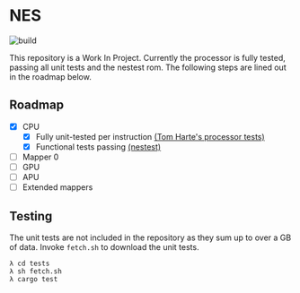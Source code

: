 # NES


![build](https://github.com/ericwoude/nes/actions/workflows/ci.yaml/badge.svg)

This repository is a Work In Project. Currently the processor is fully tested, passing all unit tests and the nestest rom. The following steps are lined out in the roadmap below.

## Roadmap
- [x] CPU
  - [x] Fully unit-tested per instruction [(Tom Harte's processor tests)](https://github.com/TomHarte/ProcessorTests/tree/main/6502/v1)
  - [x] Functional tests passing [(nestest)](http://nickmass.com/images/nestest.nes)
- [ ] Mapper 0
- [ ] GPU
- [ ] APU
- [ ] Extended mappers

## Testing
The unit tests are not included in the repository as they sum up to over a GB of data. Invoke `fetch.sh` to download the unit tests.
```
λ cd tests
λ sh fetch.sh
λ cargo test
```
